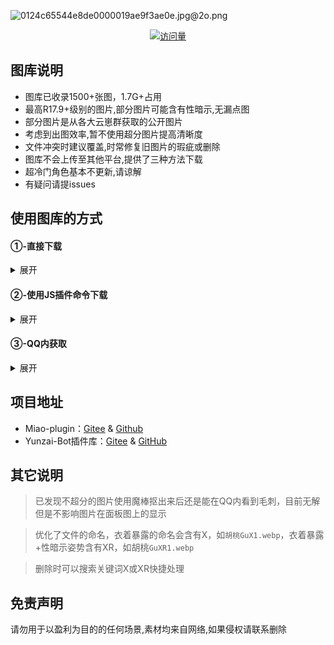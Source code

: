 ![0124c65544e8de0000019ae9f3ae0e.jpg@2o.png](https://s2.loli.net/2023/12/19/IKRZud23Sl7pjq1.png)
<div align="center"> 
  
  [![访问量](https://profile-counter.glitch.me/Miao-Plugin-MBT/count.svg)](https://github.com/GuGuNiu/Miao-Plugin-MBT)
</div>

## 图库说明
- 图库已收录1500+张图，1.7G+占用<br>
- 最高R17.9+级别的图片,部分图片可能含有性暗示,无漏点图<br>
- 部分图片是从各大云崽群获取的公开图片<br>
- 考虑到出图效率,暂不使用超分图片提高清晰度<br>
- 文件冲突时建议覆盖,时常修复旧图片的瑕疵或删除<br>
- 图库不会上传至其他平台,提供了三种方法下载<br>
- 超冷门角色基本不更新,请谅解<br>
- 有疑问请提issues<br>

## 使用图库的方式

#### ①-直接下载
<details>
    <summary>展开</summary>
  
     任意位置创建一个文件夹，在文件夹中打开[命令行/终端]，输入以下内容

     `git clone --depth=1 https://github.com/GuGuNiu/Miao-Plugin-MBT ./`

     将内容复制至本体的`/plugins/miao-plugin/resources/profile`目录下

</details>

#### ②-使用JS插件命令下载
 <details>
  <summary>展开</summary>
  
   #####       <p align="center" font color="green"><b><ins>[在本体根目录打打开````命令行/终端````输入以下命令]</ins></b></p>

      `curl -o "./plugins/example/MarryGuGuNiu.js" "https://mirror.ghproxy.com/https://raw.githubusercontent.com/LinBoyan/SomeJsforMiaoYunzai/main/MarryGuGuNiu.js"`

   #####       <p align="center">向机器人发送`#下载咕咕牛图包`后耐心等待若干分钟。后续可通过`#(强制)更新咕咕牛图包`拉取最新图包。</p>   

   #####       <p align="center">指令执行后会自动将图包拷贝至喵喵插件内，也可发送`#启用咕咕牛图包`重新拷贝。</p>  

</details>

#### ③-QQ内获取
<details>
      <summary>展开</summary>
  
      添加机器人好友,可以使用#xx面板图列表 获取全部图片
      
      【怡露-106205736】
      
      机器人是实时更新,仓库大概一周到三周更新一次 
</details>
  
## 项目地址

* Miao-plugin：[Gitee](https://gitee.com/yoimiya-kokomi/miao-plugin) & [Github](https://github.com/yoimiya-kokomi/miao-plugin)
* Yunzai-Bot插件库：[Gitee](https://gitee.com/Hikari666/Yunzai-Bot-plugins-index) & [GitHub](https://github.com/HiArcadia/Yunzai-Bot-plugins-index)

## 其它说明
 
>已发现不超分的图片使用魔棒抠出来后还是能在QQ内看到毛刺，目前无解但是不影响图片在面板图上的显示<br>

>优化了文件的命名，衣着暴露的命名会含有X，如`胡桃GuX1.webp`，衣着暴露+性暗示姿势含有XR，如胡桃`GuXR1.webp`<br>
 
>删除时可以搜索关键词X或XR快捷处理

## 免责声明
请勿用于以盈利为目的的任何场景,素材均来自网络,如果侵权请联系删除
